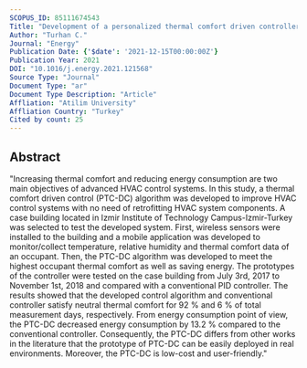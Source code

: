 ```yaml
---
SCOPUS_ID: 85111674543
Title: "Development of a personalized thermal comfort driven controller for HVAC systems"
Author: "Turhan C."
Journal: "Energy"
Publication Date: {'$date': '2021-12-15T00:00:00Z'}
Publication Year: 2021
DOI: "10.1016/j.energy.2021.121568"
Source Type: "Journal"
Document Type: "ar"
Document Type Description: "Article"
Affliation: "Atilim University"
Affliation Country: "Turkey"
Cited by count: 25
---
```


## Abstract
"Increasing thermal comfort and reducing energy consumption are two main objectives of advanced HVAC control systems. In this study, a thermal comfort driven control (PTC-DC) algorithm was developed to improve HVAC control systems with no need of retrofitting HVAC system components. A case building located in Izmir Institute of Technology Campus-Izmir-Turkey was selected to test the developed system. First, wireless sensors were installed to the building and a mobile application was developed to monitor/collect temperature, relative humidity and thermal comfort data of an occupant. Then, the PTC-DC algorithm was developed to meet the highest occupant thermal comfort as well as saving energy. The prototypes of the controller were tested on the case building from July 3rd, 2017 to November 1st, 2018 and compared with a conventional PID controller. The results showed that the developed control algorithm and conventional controller satisfy neutral thermal comfort for 92 % and 6 % of total measurement days, respectively. From energy consumption point of view, the PTC-DC decreased energy consumption by 13.2 % compared to the conventional controller. Consequently, the PTC-DC differs from other works in the literature that the prototype of PTC-DC can be easily deployed in real environments. Moreover, the PTC-DC is low-cost and user-friendly."
